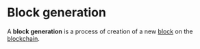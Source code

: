 # Block generation

A **block generation** is a process of creation of a new [block](/blockchain/block.md) on the [blockchain](/blockchain/blockchain.md).
